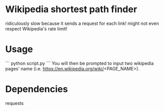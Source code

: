 # Wikipedia shortest path finder

ridiculously slow because it sends a request for each link!
might not even respect Wikipedia's rate limit!

# Usage

´´´
python script.py
´´´
You will then be prompted to input two wikipedia pages' name (i.e. https://en.wikipedia.org/wiki/<PAGE_NAME>).

# Dependencies
requests